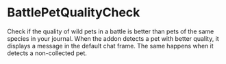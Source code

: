 # BattlePetQualityCheck
Check if the quality of wild pets in a battle is better than pets of the same species in your journal. When the addon detects a pet with better quality, it displays a message in the default chat frame. The same happens when it detects a non-collected pet.
